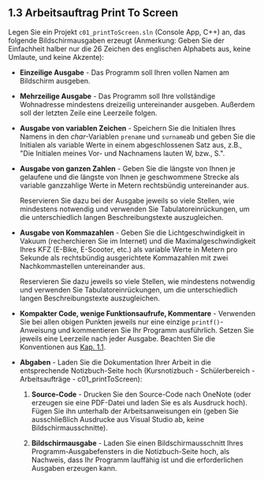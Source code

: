 ## 1.3 Arbeitsauftrag Print To Screen

Legen Sie ein Projekt `c01_printToScreen.sln` (Console App, C++) an, das folgende Bildschirmausgaben erzeugt (Anmerkung: Geben Sie der Einfachheit halber nur die 26 Zeichen des englischen Alphabets aus, keine Umlaute, und keine Akzente):
	
- **Einzeilige Ausgabe** - Das Programm soll Ihren vollen Namen am Bildschirm ausgeben.
	
- **Mehrzeilige Ausgabe** - Das Programm soll Ihre vollständige Wohnadresse mindestens dreizeilig untereinander ausgeben. Außerdem soll der letzten Zeile eine Leerzeile folgen.
	
- **Ausgabe von variablen Zeichen** - Speichern Sie die Initialen Ihres Namens in den *char*-Variablen `prename` und `surname`ab und geben Sie die Initialen als variable Werte in einem abgeschlossenen Satz aus, z.B., "Die Initialen meines Vor- und Nachnamens lauten W, bzw., S.".
	
- **Ausgabe von ganzen Zahlen** - Geben Sie die längste von Ihnen je gelaufene und die längste von Ihnen je geschwommene Strecke als variable ganzzahlige Werte in Metern rechtsbündig untereinander aus.

    Reservieren Sie dazu bei der Ausgabe jeweils so viele Stellen, wie mindestens notwendig und verwenden Sie Tabulatoreinrückungen, um die unterschiedlich langen Beschreibungstexte auszugleichen.
	
- **Ausgabe von Kommazahlen** - Geben Sie die Lichtgeschwindigkeit in Vakuum (recherchieren Sie im Internet) und die Maximalgeschwindigkeit Ihres KFZ (E-Bike, E-Scooter, etc.) als variable Werte in Metern pro Sekunde als rechtsbündig ausgerichtete Kommazahlen mit zwei Nachkommastellen untereinander aus.
    
    Reservieren Sie dazu jeweils so viele Stellen, wie mindestens notwendig und verwenden Sie Tabulatoreinrückungen, um die unterschiedlich langen Beschreibungstexte auszugleichen.
	
- **Kompakter Code, wenige Funktionsaufrufe, Kommentare** - Verwenden Sie bei allen obigen Punkten jeweils nur eine einzige `printf()`-Anweisung und kommentieren Sie Ihr Programm ausführlich. Setzen Sie jeweils eine Leerzeile nach jeder Ausgabe. Beachten Sie die Konventionen aus [Kap. 1.1](./c01.01_Bildschirmausgaben.md).
	
- **Abgaben** - Laden Sie die Dokumentation Ihrer Arbeit in die entsprechende Notizbuch-Seite hoch (Kursnotizbuch - Schülerbereich - Arbeitsaufträge - c01_printToScreen):

	1. **Source-Code** - Drucken Sie den Source-Code nach OneNote (oder erzeugen sie eine PDF-Datei und laden Sie es als Ausdruck hoch). Fügen Sie ihn unterhalb der Arbeitsanweisungen ein (geben Sie ausschließlich Ausdrucke aus Visual Studio ab, keine Bildschirmausschnitte).
	
	2. **Bildschirmausgabe** - Laden Sie einen Bildschirmausschnitt Ihres Programm-Ausgabefensters in die Notizbuch-Seite hoch, als Nachweis, dass Ihr Programm lauffähig ist und die erforderlichen Ausgaben erzeugen kann.

